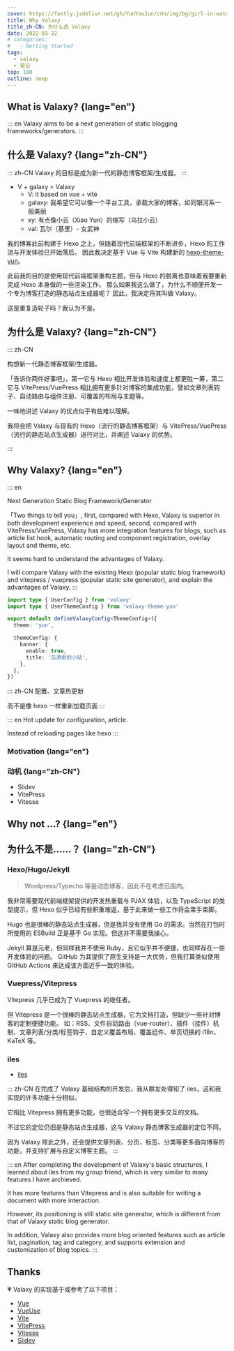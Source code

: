 ```yaml
---
cover: https://fastly.jsdelivr.net/gh/YunYouJun/cdn/img/bg/girl-in-water-tank.webp
title: Why Valaxy
title_zh-CN: 为什么选 Valaxy
date: 2022-03-22
# categories:
#   - Getting Started
tags:
  - valaxy
  - 笔记
top: 100
outline: deep
---
```


## What is Valaxy? {lang="en"}

::: en
Valaxy aims to be a next generation of static blogging frameworks/generators.
:::

## 什么是 Valaxy? {lang="zh-CN"}

::: zh-CN
Valaxy 的目标是成为新一代的静态博客框架/生成器。
:::

- V + galaxy = Valaxy
  - V: it based on vue + vite
  - galaxy: 我希望它可以像一个平台工具，承载大家的博客，如同银河系一般美丽
  - xy: 有点像小云（Xiao Yun）的缩写（乌拉小云）
  - val: 瓦尔（基里）- 女武神

我的博客此前构建于 Hexo 之上，但随着现代前端框架的不断进步，Hexo 的工作流与开发体验已开始落后。
因此我决定基于 Vue 与 Vite 构建新的 [hexo-theme-yun](https://github.com/YunYouJun/hexo-theme-yun/)。

此前我的目的是使用现代前端框架重构主题，但与 Hexo 的脱离也意味着我要重新完成 Hexo 本身做的一些渲染工作。
那么如果我这么做了，为什么不顺便开发一个专为博客打造的静态站点生成器呢？
因此，我决定将其叫做 Valaxy。

这是重复造轮子吗？我认为不是。

## 为什么是 Valaxy? {lang="zh-CN"}

::: zh-CN

构想新一代静态博客框架/生成器。

<!-- more -->

「告诉你两件好事吧」，第一它与 Hexo 相比开发体验和速度上都更胜一筹，第二它与 VitePress/VuePress 相比拥有更多针对博客的集成功能，譬如文章列表钩子、自动路由与组件注册、可覆盖的布局与主题等。

一味地讲述 Valaxy 的优点似乎有些难以理解。

我将会把 Valaxy 与现有的 Hexo（流行的静态博客框架）与 VitePress/VuePress（流行的静态站点生成器）进行对比，并阐述 Valaxy 的优势。

:::

## Why Valaxy? {lang="en"}

::: en

Next Generation Static Blog Framework/Generator

<!-- more -->

「Two things to tell you」, first, compared with Hexo, Valaxy is superior in both development experience and speed, second, compared with VitePress/VuePress, Valaxy has more integration features for blogs, such as article list hook, automatic routing and component registration, overlay layout and theme, etc.

It seems hard to understand the advantages of Valaxy.

I will compare Valaxy with the existing Hexo (popular static blog framework) and vitepress / vuepress (popular static site generator), and explain the advantages of Valaxy.
:::

```ts
import type { UserConfig } from 'valaxy'
import type { UserThemeConfig } from 'valaxy-theme-yun'

export default defineValaxyConfig<ThemeConfig>({
  theme: 'yun',

  themeConfig: {
    banner: {
      enable: true,
      title: '云游君的小站',
    },
  },
})
```

::: zh-CN
配置、文章热更新

而不是像 hexo 一样重新加载页面
:::

::: en
Hot update for configuration, article.

Instead of reloading pages like hexo
:::

### Motivation {lang="en"}

### 动机 {lang="zh-CN"}

- Slidev
- VitePress
- Vitesse

## Why not ...? {lang="en"}

## 为什么不是……？ {lang="zh-CN"}

### Hexo/Hugo/Jekyll

> Wordpress/Typecho 等是动态博客，因此不在考虑范围内。

我非常需要现代前端框架提供的开发热重载与 PJAX 体验，以及 TypeScript 的类型提示，但 Hexo 似乎已经有些积重难返，基于此来做一些工作将会束手束脚。

Hugo 也是很棒的静态站点生成器，但是我并没有使用 Go 的需求。当然在打包时所使用的 ESBuild 正是基于 Go 实现。但这并不需要我操心。

Jekyll 算是元老，但同样我并不使用 Ruby，且它似乎并不便捷，也同样存在一些开发体验的问题。
GitHub 为其提供了原生支持是一大优势，但我打算类似使用 GitHub Actions 来达成该方面近乎一致的体验。

<!-- 最后，我有一些尝试想要实现。见[重新构想博客框架(Todo)]。
譬如，可以提供一种主题商店，用户仅需在 GitHub Repo 中存放自己的文章。
在主题商店，填写自己的 Repo 地址，选中主题切换即可在线预览内容效果。（这完全可以做到，只需要动态纯前端获取 Markdown 内容并渲染即可）
而用户想要应对 SEO 时，则可再将其渲染为静态页面。我也将会为此提供一个一键可用的 GitHub Actions 脚本。 -->

### Vuepress/Vitepress

Vitepress 几乎已成为了 Vuepress 的继任者。

但 Vitepress 是一个很棒的静态站点生成器，它为文档打造，但缺少一些针对博客的定制便捷功能。
如：RSS、文件自动路由（vue-router）、插件（挂件）机制、文章列表/分类/标签钩子、自定义覆盖布局、覆盖组件、单页切换的 i18n、KaTeX 等。

### iles

- [iles](https://github.com/ElMassimo/iles)

::: zh-CN
在完成了 Valaxy 基础结构的开发后，我从群友处得知了 iles，这和我实现的许多功能十分相似。

它相比 Vitepress 拥有更多功能，也很适合写一个拥有更多交互的文档。

不过它的定位仍旧是静态站点生成器，这与 Valaxy 静态博客生成器的定位不同。

因为 Valaxy 除此之外，还会提供文章列表、分页、标签、分类等更多面向博客的功能，并支持扩展与自定义博客主题。
:::

::: en
After completing the development of Valaxy's basic structures, I learned about iles from my group friend, which is very similar to many features I have archieved.

It has more features than Vitepress and is also suitable for writing a document with more interaction.

However, its positioning is still static site generator, which is different from that of Valaxy static blog generator.

In addition, Valaxy also provides more blog oriented features such as article list, pagination, tag and category, and supports extension and customization of blog topics.
:::

## Thanks

💗 Valaxy 的实现基于或参考了以下项目：

- [Vue](https://github.com/vuejs/core)
- [VueUse](https://github.com/vueuse/vueuse)
- [Vite](https://github.com/vitejs/vite)
- [VitePress](https://github.com/vuejs/vitepress)
- [Vitesse](https://github.com/antfu/vitesse)
- [Slidev](https://github.com/slidevjs/slidev)
